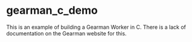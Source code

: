 gearman_c_demo
==============

This is an example of building a Gearman Worker in C. There is a lack of documentation on the Gearman website for this. 